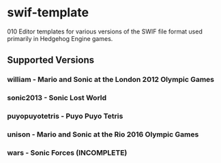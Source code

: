 # swif-template
 010 Editor templates for various versions of the SWIF file format used primarily in Hedgehog Engine games.
 
## Supported Versions
### william - Mario and Sonic at the London 2012 Olympic Games
### sonic2013 - Sonic Lost World
### puyopuyotetris - Puyo Puyo Tetris
### unison - Mario and Sonic at the Rio 2016 Olympic Games
### wars - Sonic Forces (INCOMPLETE)